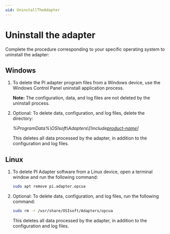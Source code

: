 ```yaml
---
uid: UninstallTheAdapter
---
```


# Uninstall the adapter

Complete the procedure corresponding to your specific operating system to uninstall the adapter:

## Windows

1. To delete the PI adapter program files from a Windows device, use the Windows Control Panel uninstall application process.

    **Note:** The configuration, data, and log files are not deleted by the uninstall process.

2. Optional: To delete data, configuration, and log files, delete the directory:

    _%ProgramData%\OSIsoft\Adapters\\[!include[product-name](../_includes/inline/component-type.md)]_
   
   This deletes all data processed by the adapter, in addition to the configuration and log files.

## Linux

1. To delete PI Adapter software from a Linux device, open a terminal window and run the following command:

    ```bash
    sudo apt remove pi.adapter.opcua 
    ```

2. Optional: To delete data, configuration, and log files, run the following command:

    ```bash
    sudo rm -r /usr/share/OSIsoft/Adapters/opcua
    ```
    
    This deletes all data processed by the adapter, in addition to the configuration and log files.

